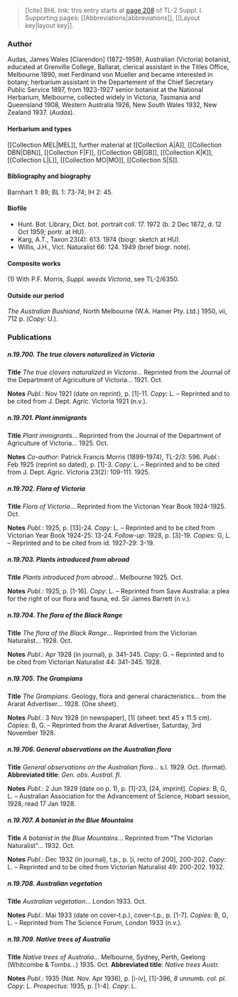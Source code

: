 > [!cite] BHL link: this entry starts at [page 208](https://www.biodiversitylibrary.org/item/103858#page/220/mode/1up) of TL-2 Suppl. I.
> Supporting pages: [[Abbreviations|abbreviations]], [[Layout key|layout key]].

### Author

Audas, James Wales \[Clarendon\] (1872-1959), Australian (Victoria) botanist, educated at Grenville College, Ballarat, clerical assistant in the Titles Office, Melbourne 1890, met Ferdinand von Mueller and became interested in botany, herbarium assistant in the Departement of the Chief Secretary Public Service 1897, from 1923-1927 senior botanist at the National Herbarium, Melbourne, collected widely in Victoria, Tasmania and Queensland 1908, Western Australia 1926, New South Wales 1932, New Zealand 1937. (*Audas*).

#### Herbarium and types

[[Collection MEL|MEL]], further material at [[Collection A|A]], [[Collection DBN|DBN]], [[Collection F|F]], [[Collection GB|GB]], [[Collection K|K]], [[Collection L|L]], [[Collection MO|MO]], [[Collection S|S]].

#### Bibliography and biography

Barnhart 1: 89; BL 1: 73-74; IH 2: 45.

#### Biofile

- Hunt. Bot. Library, Dict. bot. portrait coll. 17. 1972 (b. 2 Dec 1872, d. 12 Oct 1959; portr. at HU).
- Karg, A.T., Taxon 23(4): 613. 1974 (biogr. sketch at HU).
- Willis, J.H., Vict. Naturalist 66: 124. 1949 (brief biogr. note).

#### Composite works

(1) With P.F. Morris, *Suppl. weeds Victoria*, see TL-2/6350.

#### Outside our period

*The Australian Bushland*, North Melbourne (W.A. Hamer Pty. Ltd.) 1950, vii, 712 p. (*Copy*: U.).

### Publications

##### n.19.700. The true clovers naturalized in Victoria

**Title**
*The true clovers naturalized in Victoria*... Reprinted from the Journal of the Department of Agriculture of Victoria... 1921. Oct.

**Notes**
*Publ*.: Nov 1921 (date on reprint), p. \[1\]-11. *Copy*: L. – Reprinted and to be cited from J. Dept. Agric. Victoria 1921 (n.v.).

##### n.19.701. Plant immigrants

**Title**
*Plant immigrants*... Reprinted from the Journal of the Department of Agriculture of Victoria... 1925. Oct.

**Notes**
*Co-author*: Patrick Francis Morris (1899-1974), TL-2/3: 596.
*Publ*.: Feb 1925 (reprint so dated), p. \[1\]-3. *Copy*: L. – Reprinted and to be cited from J. Dept. Agric. Victoria 23(2): 109-111. 1925.

##### n.19.702. Flora of Victoria

**Title**
*Flora of Victoria*... Reprinted from the Victorian Year Book 1924-1925. Oct.

**Notes**
*Publ*.: 1925, p. \[13\]-24. *Copy*: L. – Reprinted and to be cited from Victorian Year Book 1924-25: 13-24.
*Follow-up*: 1928, p. \[3\]-19. *Copies*: G, L. – Reprinted and to be cited from id. 1927-29: 3-19.

##### n.19.703. Plants introduced from abroad

**Title**
*Plants introduced from abroad*... Melbourne 1925. Oct.

**Notes**
*Publ*.: 1925, p. \[1-16\]. *Copy*: L. – Reprinted from Save Australia: a plea for the right of our flora and fauna, ed. Sir James Barrett (n.v.).

##### n.19.704. The flora of the Black Range

**Title**
*The flora of the Black Range*... Reprinted from the Victorian Naturalist... 1928. Oct.

**Notes**
*Publ*.: Apr 1928 (in journal), p. 341-345. *Copy*: G. – Reprinted and to be cited from Victorian Naturalist 44: 341-345. 1928.

##### n.19.705. The Grampians

**Title**
*The Grampians*. Geology, flora and general characteristics... from the Ararat Advertiser... 1928. (One sheet).

**Notes**
*Publ*.: 3 Nov 1928 (in newspaper), \[1\] (sheet: text 45 x 11.5 cm). *Copies*: B, G. – Reprinted from the Ararat Advertiser, Saturday, 3rd November 1928.

##### n.19.706. General observations on the Australian flora

**Title**
*General observations on the Australian flora*... s.l. 1929. Oct. (format).
**Abbreviated title**: *Gen. obs. Austral. fl.*

**Notes**
*Publ*.: 2 Jun 1929 (date on p. 1), p. \[1\]-23, \[24, imprint\]. *Copies*: B, G, L. – Australian Association for the Advancement of Science, Hobart session, 1928, read 17 Jan 1928.

##### n.19.707. A botanist in the Blue Mountains

**Title**
*A botanist in the Blue Mountains*... Reprinted from "The Victorian Naturalist"... 1932. Oct.

**Notes**
*Publ*.: Dec 1932 (in journal), t.p., p. \[i, recto of 200\], 200-202. *Copy*: L. – Reprinted and to be cited from Victorian Naturalist 49: 200-202. 1932.

##### n.19.708. Australian vegetation

**Title**
*Australian vegetation*... London 1933. Oct.

**Notes**
*Publ*.: Mai 1933 (date on cover-t.p.), cover-t.p., p. \[1-7\]. *Copies*: B, G, L. – Reprinted from The Science Forum, London 1933 (n.v.).

##### n.19.709. Native trees of Australia

**Title**
*Native trees of Australia*... Melbourne, Sydney, Perth, Geelong (Whitcombe & Tombs...) 1935. Oct.
**Abbreviated title**: *Native trees Austr.*

**Notes**
*Publ*.: 1935 (Nat. Nov. Apr 1936), p. \[i-iv\], \[1\]-396, *8* unnumb. *col. pl.* *Copy*: L.
*Prospectus*: 1935, p. \[1-4\]. *Copy*: L.

